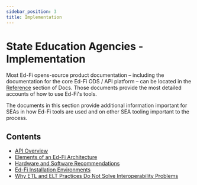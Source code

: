 ```yaml
---
sidebar_position: 3
title: Implementation
---
```


# State Education Agencies - Implementation

Most Ed-Fi opens-source product documentation – including the documentation for the core Ed-Fi ODS / API platform – can be located in the [Reference](/reference/ods-api) section of Docs. Those documents provide the most detailed accounts of how to use Ed-Fi's tools.

The documents in this section provide additional information important for SEAs in how Ed-Fi tools are used and on other SEA tooling important to the process.

## Contents

* [API Overview](./implementation/api-overview.md)
* [Elements of an Ed-Fi Architecture](./implementation/elements-of-an-ed-fi-architecture.md)
* [Hardware and Software Recommendations](./implementation/hardware-and-software-recommendations.md)
* [Ed-Fi Installation Environments](./implementation/ed-fi-installation-environments.md)
* [Why ETL and ELT Practices Do Not Solve Interoperability Problems](./implementation/why-etl-and-elt-practices-do-not-solve-interoperability-problems.md)
